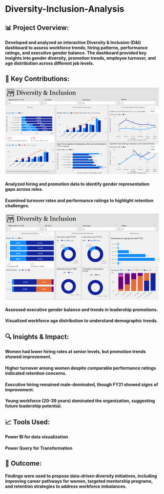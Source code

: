 # Diversity-Inclusion-Analysis

## 📊 Project Overview:

#### Developed and analyzed an interactive Diversity & Inclusion (D&I) dashboard to assess workforce trends, hiring patterns, performance ratings, and executive gender balance. The dashboard provided key insights into gender diversity, promotion trends, employee turnover, and age distribution across different job levels.

## 🔹 Key Contributions:

![image alt](https://github.com/RatneshRavindra/Diversity-Inclusion-Analysis/blob/2ae3113297bed43a7bd9448cddca82f7520f04d0/Diversity%20and%20inclusion%201.png)

#### Analyzed hiring and promotion data to identify gender representation gaps across roles.

#### Examined turnover rates and performance ratings to highlight retention challenges.

![image alt](https://github.com/RatneshRavindra/Diversity-Inclusion-Analysis/blob/2ae3113297bed43a7bd9448cddca82f7520f04d0/Diversity%20and%20inclusion%202.png)

#### Assessed executive gender balance and trends in leadership promotions.

#### Visualized workforce age distribution to understand demographic trends.

## 🔍 Insights & Impact:

#### Women had lower hiring rates at senior levels, but promotion trends showed improvement.

#### Higher turnover among women despite comparable performance ratings indicated retention concerns.

#### Executive hiring remained male-dominated, though FY21 showed signs of improvement.

#### Young workforce (20-39 years) dominated the organization, suggesting future leadership potential.

## 📈 Tools Used:

#### Power BI for data visualization

#### Power Query for Transformation

## 🚀 Outcome:

#### Findings were used to propose data-driven diversity initiatives, including improving career pathways for women, targeted mentorship programs, and retention strategies to address workforce imbalances.
